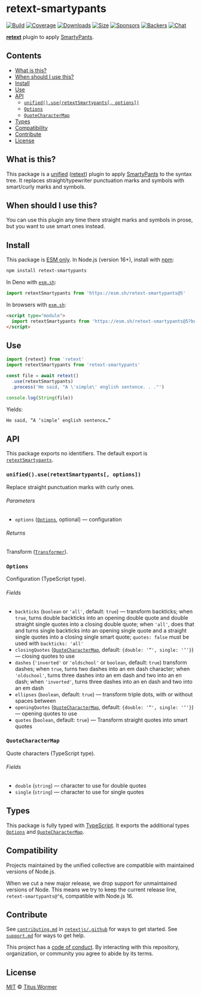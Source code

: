 # retext-smartypants

[![Build][build-badge]][build]
[![Coverage][coverage-badge]][coverage]
[![Downloads][downloads-badge]][downloads]
[![Size][size-badge]][size]
[![Sponsors][sponsors-badge]][collective]
[![Backers][backers-badge]][collective]
[![Chat][chat-badge]][chat]

**[retext][]** plugin to apply [SmartyPants][].

## Contents

*   [What is this?](#what-is-this)
*   [When should I use this?](#when-should-i-use-this)
*   [Install](#install)
*   [Use](#use)
*   [API](#api)
    *   [`unified().use(retextSmartypants[, options])`](#unifieduseretextsmartypants-options)
    *   [`Options`](#options)
    *   [`QuoteCharacterMap`](#quotecharactermap)
*   [Types](#types)
*   [Compatibility](#compatibility)
*   [Contribute](#contribute)
*   [License](#license)

## What is this?

This package is a [unified][] ([retext][]) plugin to apply [SmartyPants][] to
the syntax tree.
It replaces straight/typewriter punctuation marks and symbols with smart/curly
marks and symbols.

## When should I use this?

You can use this plugin any time there straight marks and symbols in prose,
but you want to use smart ones instead.

## Install

This package is [ESM only][esm].
In Node.js (version 16+), install with [npm][]:

```sh
npm install retext-smartypants
```

In Deno with [`esm.sh`][esmsh]:

```js
import retextSmartypants from 'https://esm.sh/retext-smartypants@5'
```

In browsers with [`esm.sh`][esmsh]:

```html
<script type="module">
  import retextSmartypants from 'https://esm.sh/retext-smartypants@5?bundle'
</script>
```

## Use

```js
import {retext} from 'retext'
import retextSmartypants from 'retext-smartypants'

const file = await retext()
  .use(retextSmartypants)
  .process('He said, "A \'simple\' english sentence. . ."')

console.log(String(file))
```

Yields:

```txt
He said, “A ‘simple’ english sentence…”
```

## API

This package exports no identifiers.
The default export is [`retextSmartypants`][api-retext-smartypants].

### `unified().use(retextSmartypants[, options])`

Replace straight punctuation marks with curly ones.

###### Parameters

*   `options` ([`Options`][api-options], optional)
    — configuration

###### Returns

Transform ([`Transformer`][unified-transformer]).

### `Options`

Configuration (TypeScript type).

###### Fields

*   `backticks` (`boolean` or `'all'`, default: `true`)
    — transform backticks;
    when `true`, turns double backticks into an opening double quote and
    double straight single quotes into a closing double quote;
    when `'all'`, does that and turns single backticks into an opening
    single quote and a straight single quotes into a closing single smart
    quote;
    `quotes: false` must be used with `backticks: 'all'`
*   `closingQuotes` ([`QuoteCharacterMap`][api-quote-character-map], default:
    `{double: '”', single: '’'}`)
    — closing quotes to use
*   `dashes` (`'inverted'` or `'oldschool'` or `boolean`, default: `true`)
    transform dashes;
    when `true`, turns two dashes into an em dash character;
    when `'oldschool'`, turns three dashes into an em dash and two into an en
    dash;
    when `'inverted'`, turns three dashes into an en dash and two into an em
    dash
*   `ellipses` (`boolean`, default: `true`)
    — transform triple dots, with or without spaces between
*   `openingQuotes` ([`QuoteCharacterMap`][api-quote-character-map], default:
    `{double: '“', single: '‘'}`)
    — opening quotes to use
*   `quotes` (`boolean`, default: `true`)
    — Transform straight quotes into smart quotes

### `QuoteCharacterMap`

Quote characters (TypeScript type).

###### Fields

*   `double` (`string`)
    — character to use for double quotes
*   `single` (`string`)
    — character to use for single quotes

## Types

This package is fully typed with [TypeScript][].
It exports the additional types [`Options`][api-options] and
[`QuoteCharacterMap`][api-quote-character-map].

## Compatibility

Projects maintained by the unified collective are compatible with maintained
versions of Node.js.

When we cut a new major release, we drop support for unmaintained versions of
Node.
This means we try to keep the current release line, `retext-smartypants@^6`,
compatible with Node.js 16.

## Contribute

See [`contributing.md`][contributing] in [`retextjs/.github`][health] for ways
to get started.
See [`support.md`][support] for ways to get help.

This project has a [code of conduct][coc].
By interacting with this repository, organization, or community you agree to
abide by its terms.

## License

[MIT][license] © [Titus Wormer][author]

<!-- Definitions -->

[build-badge]: https://github.com/retextjs/retext-smartypants/workflows/main/badge.svg

[build]: https://github.com/retextjs/retext-smartypants/actions

[coverage-badge]: https://img.shields.io/codecov/c/github/retextjs/retext-smartypants.svg

[coverage]: https://codecov.io/github/retextjs/retext-smartypants

[downloads-badge]: https://img.shields.io/npm/dm/retext-smartypants.svg

[downloads]: https://www.npmjs.com/package/retext-smartypants

[size-badge]: https://img.shields.io/bundlejs/size/retext-smartypants

[size]: https://bundlejs.com/?q=retext-smartypants

[sponsors-badge]: https://opencollective.com/unified/sponsors/badge.svg

[backers-badge]: https://opencollective.com/unified/backers/badge.svg

[collective]: https://opencollective.com/unified

[chat-badge]: https://img.shields.io/badge/chat-discussions-success.svg

[chat]: https://github.com/retextjs/retext/discussions

[npm]: https://docs.npmjs.com/cli/install

[esm]: https://gist.github.com/sindresorhus/a39789f98801d908bbc7ff3ecc99d99c

[esmsh]: https://esm.sh

[typescript]: https://www.typescriptlang.org

[health]: https://github.com/retextjs/.github

[contributing]: https://github.com/retextjs/.github/blob/main/contributing.md

[support]: https://github.com/retextjs/.github/blob/main/support.md

[coc]: https://github.com/retextjs/.github/blob/main/code-of-conduct.md

[license]: license

[author]: https://wooorm.com

[smartypants]: https://daringfireball.net/projects/smartypants

[retext]: https://github.com/retextjs/retext

[unified]: https://github.com/unifiedjs/unified

[unified-transformer]: https://github.com/unifiedjs/unified#transformer

[api-options]: #options

[api-quote-character-map]: #quotecharactermap

[api-retext-smartypants]: #unifieduseretextsmartypants-options
